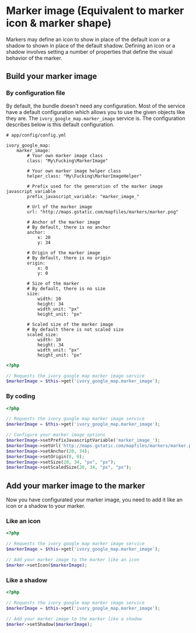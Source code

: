# Marker image (Equivalent to marker icon & marker shape)

Markers may define an icon to show in place of the default icon or a shadow to shown in place of the default shadow.
Defining an icon or a shadow involves setting a number of properties that define the visual behavior of the marker.

## Build your marker image

### By configuration file

By default, the bundle doesn't need any configuration. Most of the service have a default configuration which allows
you to use the given objects like they are. The ``ivory_google_map.marker_image`` service is. The configuration
describes below is this default configuration.

```
# app/config/config.yml

ivory_google_map:
    marker_image:
        # Your own marker image class
        class: "My\Fucking\MarkerImage"

        # Your own marker image helper class
        helper_class: "My\Fucking\MarkerImageHelper"

        # Prefix used for the generation of the marker image javascript variable
        prefix_javascript_variable: "marker_image_"

        # Url of the marker image
        url: "http://maps.gstatic.com/mapfiles/markers/marker.png"

        # Anchor of the marker image
        # By default, there is no anchor
        anchor:
            x: 20
            y: 34

        # Origin of the marker image
        # By default, there is no origin
        origin:
            x: 0
            y: 0

        # Size of the marker
        # By default, there is no size
        size:
            width: 10
            height: 34
            width_unit: "px"
            height_unit: "px"

        # Scaled size of the marker image
        # By default there is not scaled size
        scaled_size:
            width: 10
            height: 34
            width_unit: "px"
            height_unit: "px"
```

``` php
<?php

// Requests the ivory google map marker image service
$markerImage = $this->get('ivory_google_map.marker_image');
```

### By coding

``` php
<?php

// Requests the ivory google map marker image service
$markerImage = $this->get('ivory_google_map.marker_image');

// Configure your marker image options
$markerImage->setPrefixJavascriptVariable('marker_image_');
$markerImage->setUrl('http://maps.gstatic.com/mapfiles/markers/marker.png');
$markerImage->setAnchor(20, 34);
$markerImage->setOrigin(0, 0);
$markerImage->setSize(20, 34, "px", "px");
$markerImage->setScaledSize(20, 34, "px", "px");
```

## Add your marker image to the marker

Now you have configurated your marker image, you need to add it like an icon or a shadow to your marker.

### Like an icon

``` php
<?php

// Requests the ivory google map marker image service
$markerImage = $this->get('ivory_google_map.marker_image');

// Add your marker image to the marker like an icon
$marker->setIcon($markerImage);
```

### Like a shadow

``` php
<?php

// Requests the ivory google map marker image service
$markerImage = $this->get('ivory_google_map.marker_image');

// Add your marker image to the marker like a shadow
$marker->setShadow($markerImage);
```
